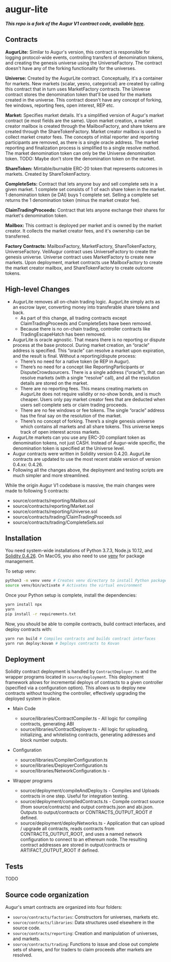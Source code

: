 # augur-lite

**_This repo is a fork of the Augur V1 contract code, available [here](https://github.com/AugurProject/augur-core)._**

## Contracts

**AugurLite:** Similar to Augur's version, this contract is responsible for logging protocol-wide events, controlling transfers of denomination tokens, and creating the genesis universe using the UniverseFactory. The contract doesn't have any of the forking functionality for the universes.

**Universe:** Created by the AugurLite contract. Conceptually, it's a container for markets. New markets (scalar, yesno, categorical) are created by calling this contract that in turn uses MarketFactory contracts. The Universe contract stores the denomination token that'll be used for the markets created in the universe. This contract doesn't have any concept of forking, fee windows, reporting fees, open interest, REP etc.

**Market:** Specifies market details. It's a simplified version of Augur's market contract (ie most fields are the same). Upon market creation, a market creator mailbox is created through the MailboxFactory, and share tokens are created through the ShareTokenFactory. Market creator mailbox is used to collect market creator fees. The concepts of initial reporter and reporting participants are removed, as there is a single oracle address. The market reporting and finalization process is simplified to a single resolve method. The market denomination token can only be the Universe denomination token. TODO: Maybe don't store the denomination token on the market.

**ShareToken:** Mintable/burnable ERC-20 token that represents outcomes in markets. Created by ShareTokenFactory.

**CompleteSets:** Contract that lets anyone buy and sell complete sets in a given market. 1 complete set consists of 1 of each share token in the market. 1 denomination token (ie DAI) buys 1 complete set. Selling a complete set returns the 1 denomination token (minus the market creator fee).

**ClaimTradingProceeds:** Contract that lets anyone exchange their shares for market's denomination token.

**Mailbox:** This contract is deployed per market and is owned by the market creator. It collects the market creator fees, and it's ownership can be transferred.

**Factory Contracts:** MailboxFactory, MarketFactory, ShareTokenFactory, UniverseFactory. VeilAugur contract uses UniverseFactory to create the genesis universe. Universe contract uses MarketFactory to create new markets. Upon deployment, market contracts use MailboxFactory to create the market creator mailbox, and ShareTokenFactory to create outcome tokens.

## High-level Changes

-   AugurLite removes all on-chain trading logic. AugurLite simply acts as an escrow layer, converting money into transferable share tokens and back.
    -   As part of this change, all trading contracts except ClaimTradingProceeds and CompleteSets have been removed.
    -   Because there is no on-chain trading, controller contracts like TradingEscapeHatch has been removed.
-   AugurLite is oracle agnostic. That means there is no reporting or dispute process at the base protocol. During market creation, an “oracle” address is specified. This “oracle” can resolve a market upon expiration, and the result is final. Without a reporting/dispute process:
    -   There’s no need for a native token (ie REP in Augur).
    -   There’s no need for a concept like ReportingParticipants or DisputeCrowdsourcers. There is a single address (“oracle”), that can resolve markets (with a single “resolve” call), and all the resolution details are stored on the market.
    -   There are no reporting fees. This means creating markets on AugurLite does not require validity or no-show bonds, and is much cheaper. Users only pay market creator fees that are deducted when users sell complete sets or claim trading proceeds.
    -   There are no fee windows or fee tokens. The single “oracle” address has the final say on the resolution of the market.
    -   There’s no concept of forking. There’s a single genesis universe which contains all markets and all share tokens. This universe keeps track of open interest across markets.
-   AugurLite markets can you use any ERC-20 compliant token as denomination tokens, not just CASH. Instead of Augur-wide specific, the denomination token is specified at the Universe level.
-   Augur contracts were written in Solidity version 0.4.20. AugurLite contracts are updated to use the most recent stable version of version 0.4.xx: 0.4.26.
-   Following all the changes above, the deployment and testing scripts are much simpler and more streamlined.

While the origin Augur V1 codebase is massive, the main changes were made to following 5 contracts:

-   source/contracts/reporting/Mailbox.sol
-   source/contracts/reporting/Market.sol
-   source/contracts/reporting/Universe.sol
-   source/contracts/trading/ClaimTradingProceeds.sol
-   source/contracts/trading/CompleteSets.sol

## Installation

You need system-wide installations of Python 3.7.3, Node.js 10.12, and [Solidity 0.4.26](https://github.com/ethereum/solidity/releases/tag/v0.4.26). On MacOS, you also need to use [venv](https://packaging.python.org/guides/installing-using-pip-and-virtual-environments/) for package management.

To setup venv:

```bash
python3 -m venv venv # Creates venv directory to install Python packages
source venv/bin/activate # Activates the virtual environment
```

Once your Python setup is complete, install the dependencies:

```bash
yarn install npx
yarn
pip install -r requirements.txt
```

Now, you should be able to compile contracts, build contract interfaces, and deploy contracts with:

```bash
yarn run build # Compiles contracts and builds contract interfaces
yarn run deploy:kovan # Deploys contracts to Kovan
```

## Deployment

Solidity contract deployment is handled by `ContractDeployer.ts` and the wrapper programs located in `source/deployment`. This deployment framework allows for incremental deploys of contracts to a given controller (specified via a configuration option). This allows us to deploy new contracts without touching the controller, effectively upgrading the deployed system in-place.

-   Main Code

    -   source/libraries/ContractCompiler.ts - All logic for compiling contracts, generating ABI
    -   source/libraries/ContractDeployer.ts - All logic for uploading, initializing, and whitelisting contracts, generating addresses and block number outputs.

-   Configuration

    -   source/libraries/CompilerConfiguration.ts
    -   source/libraries/DeployerConfiguration.ts
    -   source/libraries/NetworkConfiguration.ts -

-   Wrapper programs
    -   source/deployment/compileAndDeploy.ts - Compiles and Uploads contracts in one step. Useful for integration testing.
    -   source/deployment/compiledContracts.ts - Compile contract source (from source/contracts) and output contracts.json and abi.json. Outputs to output/contracts or CONTRACTS_OUTPUT_ROOT if defined.
    -   source/deployment/deployNetworks.ts - Application that can upload / upgrade all contracts, reads contracts from CONTRACTS_OUTPUT_ROOT, and uses a named network configuration to connect to an ethereum node. The resulting contract addresses are stored in output/contracts or ARTIFACT_OUTPUT_ROOT if defined.

## Tests

TODO

## Source code organization

Augur's smart contracts are organized into four folders:

-   `source/contracts/factories`: Constructors for universes, markets etc.
-   `source/contracts/libraries`: Data structures used elsewhere in the source code.
-   `source/contracts/reporting`: Creation and manipulation of universes, and markets.
-   `source/contracts/trading`: Functions to issue and close out complete sets of shares, and for traders to claim proceeds after markets are resolved.
